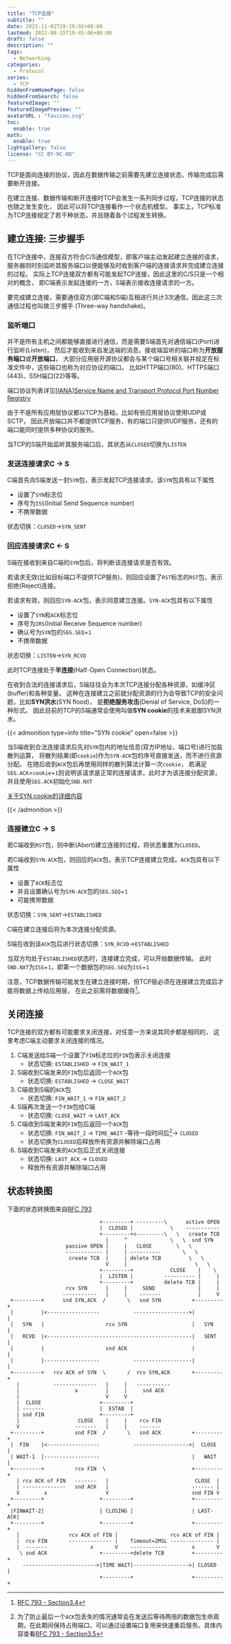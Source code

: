 ```yaml
---
title: "TCP连接"
subtitle: ""
date: 2021-11-02T19:29:02+08:00
lastmod: 2022-08-15T19:45:06+08:00
draft: false
description: ""
tags:
  - Networking
categories:
  - Protocol
series:
  - TCP
hiddenFromHomePage: false
hiddenFromSearch: false
featuredImage: ""
featuredImagePreview: ""
avatarURL : "favicon.svg"
toc:
  enable: true
math:
  enable: true
lightgallery: false
license: "CC BY-NC-ND"
---
```

<!-- Summary -->

TCP是面向连接的协议，因此在数据传输之前需要先建立连接状态，传输完成后需要断开连接。

在建立连接、数据传输和断开连接时TCP会发生一系列同步过程，TCP连接的状态也随之发生变化，
因此可以将TCP连接看作一个状态机模型。
事实上，TCP标准为TCP连接规定了若干种状态，并且随着各个过程发生转换。

<!--more-->

<!-- Main Content -->

## 建立连接: 三步握手

在TCP连接中，连接双方符合C/S通信模型，即客户端主动发起建立连接的请求，
服务器则时刻监听其服务端口以便能够及时收到客户端的连接请求并完成建立连接的过程。
实际上TCP连接双方都有可能发起TCP连接，因此这里的C/S只是一个相对的概念，
即C端表示发起连接的一方，S端表示接收连接请求的一方。

要完成建立连接，需要通信双方(即C端和S端)互相进行共计3次通信，因此这三次通信过程也叫做三步握手
(Three-way handshake)。

### 监听端口

并不是所有主机之间都能够直接进行通信，而是需要S端首先对通信端口(Port)进行监听(Listen)，
然后才能收到来自发送端的消息。接收端监听的端口称为**开放服务端口**或**开放端口**，
大部分应用层开源协议都会与某个端口号相关联并规定在标准文件中，这些端口也称为对应协议的端口。
比如HTTP端口(80)、HTTPS端口(443)、SSH端口(22)等等。

端口协议列表详见[[IANA]Service Name and Transport Protocol Port Number Registry](https://www.iana.org/assignments/service-names-port-numbers/service-names-port-numbers.xhtml)

由于不是所有应用层协议都以TCP为基础，比如有些应用层协议使用UDP或SCTP，
因此开放端口并不都提供TCP服务，有的端口只提供UDP服务，还有的端口能同时提供多种协议的服务。

当TCP的S端开始监听其服务端口后，其状态从`CLOSED`切换为`LISTEN`

### 发送连接请求C -> S

C端首先向S端发送一封`SYN`包，表示发起TCP连接请求。该`SYN`包具有以下属性

- 设置了`SYN`标志位
- 序号为`ISS`(Initial Send Sequence number)
- 不携带数据

状态切换：`CLOSED`->`SYN_SENT`

### 回应连接请求C <- S

S端在接收到来自C端的`SYN`包后，将判断该连接请求是否有效。

若请求无效(比如目标端口不提供TCP服务)，则回应设置了`RST`标志的`RST`包，表示拒绝(Reject)连接。

若请求有效，则回应`SYN-ACK`包，表示同意建立连接。`SYN-ACK`包具有以下属性

- 设置了`SYN`和`ACK`标志位
- 序号为`IRS`(Initial Receive Sequence number)
- 确认号为`SYN`包的`SEG.SEQ`+`1`
- 不携带数据

状态切换：`LISTEN`->`SYN_RCVD`

此时TCP连接处于**半连接**(Half-Open Connection)状态。

在收到合法的连接请求后，S端往往会为本次TCP连接分配各种资源，如缓冲区(buffer)和各种变量。
这种在连接建立之前就分配资源的行为会导致TCP的安全问题，比如**SYN洪水**(SYN flood)，
是**拒绝服务攻击**(Denial of Service, DoS)的一种形式。
因此目前的TCP的S端通常会使用叫做**SYN cookie**的技术来抵御SYN洪水。

{{< admonition type=info title="SYN cookie" open=false >}}

当S端收到合法连接请求后先对`SYN`包内的地址信息(双方IP地址、端口号)进行加盐散列运算，
将散列结果(即`cookie`)作为`SYN-ACK`包的序号直接发送，而不进行资源分配。
在随后收到`ACK`包后再使用同样的散列算法计算一次`cookie`，
若满足`SEG.ACK`=`cookie`+`1`则说明该请求是正常的连接请求，此时才为该连接分配资源，
并且使用`SEG.ACK`初始化`SND.NXT`

[关于SYN cookie的详细内容](https://wikipedia.org/wiki/SYN_cookies)

{{< /admonition >}}

### 连接建立C -> S

若C端收到`RST`包，则中断(Abort)建立连接的过程，将状态重置为`CLOSED`。

若C端收到`SYN-ACK`包，则回应的`ACK`包，表示TCP连接建立完成。`ACK`包具有以下属性

- 设置了`ACK`标志位
- 并且设置确认号为`SYN-ACK`包的`SEG.SEQ`+`1`
- 可能携带数据

状态切换：`SYN_SENT`->`ESTABLISHED`

C端在建立连接后将为本次连接分配资源。

S端在收到该`ACK`包后进行状态切换：`SYN_RCVD`->`ESTABLISHED`

当双方均处于`ESTABLISHED`状态时，连接建立完成，可以开始数据传输。
此时`SND.NXT`为`ISS`+`1`，即第一个数据包的`SEG.SEQ`为`ISS`+`1`

注意，TCP数据传输可能发生在建立连接时期，但TCP层必须在连接建立完成后才能将数据上传给应用层，
在此之前需将数据缓存[^1]。

## 关闭连接

TCP连接的双方都有可能要求关闭连接，对任意一方来说其同步都是相同的，
这里考虑C端主动要求关闭连接的情况。

1. C端发送给S端一个设置了`FIN`标志位的`FIN`包表示关闭连接
    - 状态切换: `ESTABLISHED` -> `FIN_WAIT_1`
2. S端收到C端发来的`FIN`包后返回一个`ACK`包
    - 状态切换: `ESTABLISHED` -> `CLOSE_WAIT`
3. C端收到S端的`ACK`包
    - 状态切换: `FIN_WAIT_1` -> `FIN_WAIT_2`
4. S端再次发送一个`FIN`包给C端
    - 状态切换: `CLOSE_WAIT` -> `LAST_ACK`
5. C端收到S端发来的`FIN`包后返回一个`ACK`包
    - 状态切换: `FIN_WAIT_2` -> `TIME_WAIT` -等待一段时间后[^2]-> `CLOSED`
    - 状态切换为`CLOSED`后释放所有资源并解除端口占用
6. S端收到C端发来的`ACK`包后正式关闭连接
    - 状态切换: `LAST_ACK` -> `CLOSED`
    - 释放所有资源并解除端口占用


## 状态转换图

下面的状态转换图来自[RFC 793](https://www.rfc-editor.org/rfc/rfc793)

```State
                              +---------+ ---------\      active OPEN
                              |  CLOSED |            \    -----------
                              +---------+<---------\   \   create TCB
                                |     ^              \   \  snd SYN
                   passive OPEN |     |   CLOSE        \   \
                   ------------ |     | ----------       \   \
                    create TCB  |     | delete TCB         \   \
                                V     |                      \   \
                              +---------+            CLOSE    |    \
                              |  LISTEN |          ---------- |     |
                              +---------+          delete TCB |     |
                   rcv SYN      |     |     SEND              |     |
                  -----------   |     |    -------            |     V
 +---------+      snd SYN,ACK  /       \   snd SYN          +---------+
 |         |<-----------------           ------------------>|         |
 |   SYN   |                    rcv SYN                     |   SYN   |
 |   RCVD  |<-----------------------------------------------|   SENT  |
 |         |                    snd ACK                     |         |
 |         |------------------           -------------------|         |
 +---------+   rcv ACK of SYN  \       /  rcv SYN,ACK       +---------+
   |           --------------   |     |   -----------
   |                  x         |     |     snd ACK
   |                            V     V
   |  CLOSE                   +---------+
   | -------                  |  ESTAB  |
   | snd FIN                  +---------+
   |                   CLOSE    |     |    rcv FIN
   V                  -------   |     |    -------
 +---------+          snd FIN  /       \   snd ACK          +---------+
 |  FIN    |<-----------------           ------------------>|  CLOSE  |
 | WAIT-1  |------------------                              |   WAIT  |
 +---------+          rcv FIN  \                            +---------+
   | rcv ACK of FIN   -------   |                            CLOSE  |
   | --------------   snd ACK   |                           ------- |
   V        x                   V                           snd FIN V
 +---------+                  +---------+                   +---------+
 |FINWAIT-2|                  | CLOSING |                   | LAST-ACK|
 +---------+                  +---------+                   +---------+
   |                rcv ACK of FIN |                 rcv ACK of FIN |
   |  rcv FIN       -------------- |    Timeout=2MSL -------------- |
   |  -------              x       V    ------------        x       V
    \ snd ACK                 +---------+delete TCB         +---------+
     ------------------------>|TIME WAIT|------------------>| CLOSED  |
                              +---------+                   +---------+
```

[^1]:[RFC 793 - Section3.4](https://www.rfc-editor.org/rfc/rfc793#section-3.4)
[^2]: 为了防止最后一个`ACK`包丢失的情况通常会在发送后等待两倍的数据包生命周期，在此期间保持占用端口。可以通过设置端口复用来快速重启服务。具体内容查看[RFC 793 - Section3.5](https://www.rfc-editor.org/rfc/rfc793#section-3.5)
